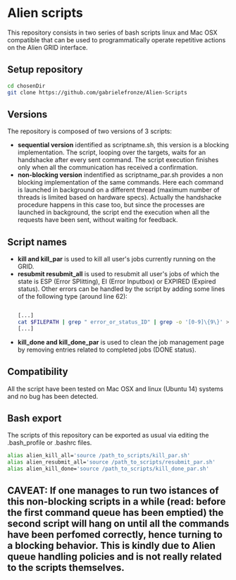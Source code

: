# Alien scripts
This repository consists in two series of bash scripts linux and Mac OSX compatible that can be used to programmatically operate repetitive actions on the Alien GRID interface.

## Setup repository
```bash
cd chosenDir
git clone https://github.com/gabrielefronze/Alien-Scripts
```

## Versions
The repository is composed of two versions of 3 scripts:
- **sequential version** identified as scriptname.sh, this version is a blocking implementation. The script, looping over the targets, waits for an handshacke after every sent command. The script execution finishes only when all the communication has received a confirmation.
- **non-blocking version** indentified as scriptname_par.sh provides a non blocking implementation of the same commands. Here each command is launched in background on a different thread (maximum number of threads is limited based on hardware specs). Actually the handshacke procedure happens in this case too, but since the processes are launched in background, the script end the execution when all the requests have been sent, without waiting for feedback.

## Script names
- **kill and kill_par** is used to kill all user's jobs currently running on the GRID.
- **resubmit resubmit_all** is used to resubmit all user's jobs of which the state is ESP (Error SPlitting), EI (Error Inputbox) or EXPIRED (Expired status). Other errors can be handled by the script by adding some lines of the following type (around line 62):
  ```bash
  
  [...]
  cat $FILEPATH | grep " error_or_status_ID" | grep -o '[0-9]\{9\}' >> failedmasterjobs.txt
  [...]
  
  ```
- **kill_done and kill_done_par** is used to clean the job management page by removing entries related to completed jobs (DONE status).

## Compatibility
All the script have been tested on Mac OSX and linux (Ubuntu 14) systems and no bug has been detected.

## Bash export
The scripts of this repository can be exported as usual via editing the .bash_profile or .bashrc files.
  ```bash
  alias alien_kill_all='source /path_to_scripts/kill_par.sh'
  alias alien_resubmit_all='source /path_to_scripts/resubmit_par.sh'
  alias alien_kill_done='source /path_to_scripts/kill_done_par.sh'
  ```
  
## CAVEAT: If one manages to run two istances of this **non-blocking** scripts in a while (read: before the first command queue has been emptied) the second script will hang on until all the commands have been perfomed correctly, hence turning to a **blocking** behavior. This is kindly due to Alien queue handling policies and is not really related to the scripts themselves. 
